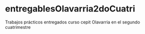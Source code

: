 # entregablesOlavarria2doCuatri
Trabajos prácticos entregados curso cepit Olavarria en el segundo cuatrimestre
